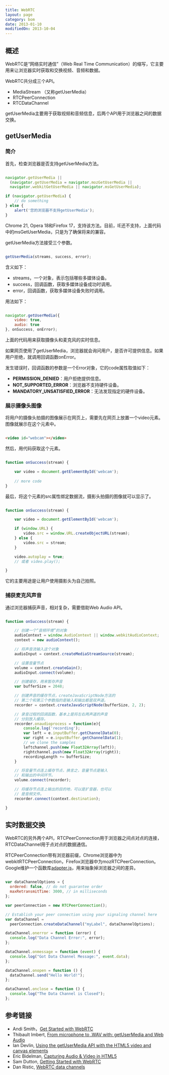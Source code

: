 ```yaml
---
title: WebRTC
layout: page
category: bom
date: 2013-01-10
modifiedOn: 2013-10-04
---
```


## 概述

WebRTC是“网络实时通信”（Web Real Time Communication）的缩写，它主要用来让浏览器实时获取和交换视频、音频和数据。

WebRTC共分成三个API。

- MediaStream （又称getUserMedia）
- RTCPeerConnection
- RTCDataChannel

getUserMedia主要用于获取视频和音频信息，后两个API用于浏览器之间的数据交换。

## getUserMedia

### 简介

首先，检查浏览器是否支持getUserMedia方法。

```javascript

navigator.getUserMedia ||
  (navigator.getUserMedia = navigator.mozGetUserMedia ||
  navigator.webkitGetUserMedia || navigator.msGetUserMedia);

if (navigator.getUserMedia) {
    // do something
} else {
    alert('您的浏览器不支持getUserMedia');
}

```

Chrome 21, Opera 18和Firefox 17，支持该方法。目前，IE还不支持，上面代码中的msGetUserMedia，只是为了确保将来的兼容。

getUserMedia方法接受三个参数。

```javascript

getUserMedia(streams, success, error);

```

含义如下：

- streams，一个对象，表示包括哪些多媒体设备。
- success，回调函数，获取多媒体设备成功时调用。
- error，回调函数，获取多媒体设备失败时调用。

用法如下：

```javascript

navigator.getUserMedia({
    video: true,
    audio: true
}, onSuccess, onError);

```

上面的代码用来获取摄像头和麦克风的实时信息。

如果网页使用了getUserMedia，浏览器就会询问用户，是否许可提供信息。如果用户拒绝，就调用回调函数onError。

发生错误时，回调函数的参数是一个Error对象，它的code属性取值如下：

- **PERMISSION_DENIED**：用户拒绝提供信息。
- **NOT_SUPPORTED_ERROR**：浏览器不支持硬件设备。
- **MANDATORY_UNSATISFIED_ERROR**：无法发现指定的硬件设备。

### 展示摄像头图像

将用户的摄像头拍摄的图像展示在网页上，需要先在网页上放置一个video元素。图像就展示在这个元素中。

```html

<video id="webcam"></video>

```

然后，用代码获取这个元素。

```javascript

function onSuccess(stream) {

    var video = document.getElementById('webcam');
 
    // more code
}

```

最后，将这个元素的src属性绑定数据流，摄影头拍摄的图像就可以显示了。

```javascript

function onSuccess(stream) {

    var video = document.getElementById('webcam');

    if (window.URL) {
	    video.src = window.URL.createObjectURL(stream);
	} else {
		video.src = stream;
	}

	video.autoplay = true;
	// 或者 video.play();

}

```

它的主要用途是让用户使用摄影头为自己拍照。

### 捕获麦克风声音

通过浏览器捕获声音，相对复杂，需要借助Web Audio API。

```javascript

function onSuccess(stream) {

	// 创建一个“音频环境”的对象
	audioContext = window.AudioContext || window.webkitAudioContext;
    context = new audioContext();

	// 将声音流输入这个对象
	audioInput = context.createMediaStreamSource(stream);

	// 设置音量节点
	volume = context.createGain();
	audioInput.connect(volume);

	// 创建缓存，用来暂存声音
	var bufferSize = 2048;

	// 创建声音的缓存节点，createJavaScriptNode方法的
	// 第二个和第三个参数指的是输入和输出都是双声道。
    recorder = context.createJavaScriptNode(bufferSize, 2, 2);

	// 录音过程的回调函数，基本上是将左右两声道的声音
	// 分别放入缓存。
	recorder.onaudioprocess = function(e){
        console.log('recording');
        var left = e.inputBuffer.getChannelData(0);
        var right = e.inputBuffer.getChannelData(1);
        // we clone the samples
        leftchannel.push(new Float32Array(left));
        rightchannel.push(new Float32Array(right));
        recordingLength += bufferSize;
    }

	// 将音量节点连上缓存节点，换言之，音量节点是输入
	// 和输出的中间环节。
	volume.connect(recorder);

	// 将缓存节点连上输出的目的地，可以是扩音器，也可以
	// 是音频文件。
    recorder.connect(context.destination);

}

```

## 实时数据交换

WebRTC的另外两个API，RTCPeerConnection用于浏览器之间点对点的连接，RTCDataChannel用于点对点的数据通信。

RTCPeerConnection带有浏览器前缀，Chrome浏览器中为webkitRTCPeerConnection，Firefox浏览器中为mozRTCPeerConnection。Google维护一个函数库[adapter.js](https://apprtc.appspot.com/js/adapter.js)，用来抽象掉浏览器之间的差异。

```javascript

var dataChannelOptions = {
  ordered: false, // do not guarantee order
  maxRetransmitTime: 3000, // in milliseconds
};

var peerConnection = new RTCPeerConnection();

// Establish your peer connection using your signaling channel here
var dataChannel =
  peerConnection.createDataChannel("myLabel", dataChannelOptions);

dataChannel.onerror = function (error) {
  console.log("Data Channel Error:", error);
};

dataChannel.onmessage = function (event) {
  console.log("Got Data Channel Message:", event.data);
};

dataChannel.onopen = function () {
  dataChannel.send("Hello World!");
};

dataChannel.onclose = function () {
  console.log("The Data Channel is Closed");
};

```

## 参考链接

- Andi Smith，[Get Started with WebRTC](http://www.netmagazine.com/tutorials/get-started-webrtc)
- Thibault Imbert, [From microphone to .WAV with: getUserMedia and Web Audio](http://typedarray.org/from-microphone-to-wav-with-getusermedia-and-web-audio/)
- Ian Devlin, [Using the getUserMedia API with the HTML5 video and canvas elements](http://html5hub.com/using-the-getusermedia-api-with-the-html5-video-and-canvas-elements/#i.bz41ehmmhd3311)
- Eric Bidelman, [Capturing Audio & Video in HTML5](http://www.html5rocks.com/en/tutorials/getusermedia/intro/)
- Sam Dutton, [Getting Started with WebRTC](http://www.html5rocks.com/en/tutorials/webrtc/basics/)
- Dan Ristic, [WebRTC data channels](http://www.html5rocks.com/en/tutorials/webrtc/datachannels/)
